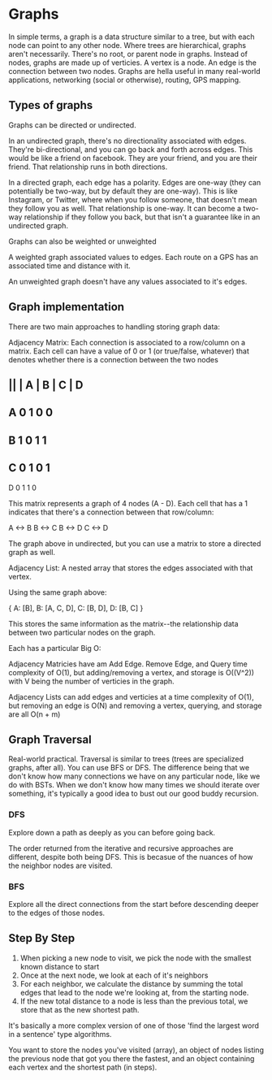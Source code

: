 # Graphs

In simple terms, a graph is a data structure similar to a tree, but with each node can point to any other node. Where trees are hierarchical, graphs aren't necessarily. There's no root, or parent node in graphs. Instead of nodes, graphs are made up of verticies. A vertex is a node. An edge is the connection between two nodes. Graphs are hella useful in many real-world applications, networking (social or otherwise), routing, GPS mapping.

## Types of graphs

Graphs can be directed or undirected.

In an undirected graph, there's no directionality associated with edges. They're bi-directional, and you can go back and forth across edges. This would be like a friend on facebook. They are your friend, and you are their friend. That relationship runs in both directions.

In a directed graph, each edge has a polarity. Edges are one-way (they can potentially be two-way, but by default they are one-way). This is like Instagram, or Twitter, where when you follow someone, that doesn't mean they follow you as well. That relationship is one-way. It can become a two-way relationship if they follow you back, but that isn't a guarantee like in an undirected graph.

Graphs can also be weighted or unweighted

A weighted graph associated values to edges. Each route on a GPS has an associated time and distance with it.

An unweighted graph doesn't have any values associated to it's edges.

## Graph implementation

There are two main approaches to handling storing graph data:

Adjacency Matrix: Each connection is associated to a row/column on a matrix. Each cell can have a value of 0 or 1 (or true/false, whatever) that denotes whether there is a connection between the two nodes

|| | A | B | C | D
-
A    0   1   0   0
-
B    1   0   1   1
-
C    0   1   0   1
-
D    0   1   1   0

This matrix represents a graph of 4 nodes (A - D). Each cell that has a 1 indicates that there's a connection between that row/column:

A <-> B
B <-> C
B <-> D
C <-> D

The graph above in undirected, but you can use a matrix to store a directed graph as well.

Adjacency List: A nested array that stores the edges associated with that vertex.

Using the same graph above:

{
  A: [B],
  B: [A, C, D],
  C: [B, D],
  D: [B, C]
}

This stores the same information as the matrix--the relationship data between two particular nodes on the graph.

Each has a particular Big O:

Adjacency Matricies have am Add Edge. Remove Edge, and Query time complexity of O(1), but adding/removing a vertex, and storage is O((V^2)) with V being the number of verticies in the graph.

Adjacency Lists can add edges and verticies at a time complexity of O(1), but removing an edge is O(N) and removing a vertex, querying, and storage are all O(n + m)

## Graph Traversal

Real-world practical. Traversal is similar to trees (trees are specialized graphs, after all). You can use BFS or DFS. The difference being that we don't know how many connections we have on any particular node, like we do with BSTs. When we don't know how many times we should iterate over something, it's typically a good idea to bust out our good buddy recursion.

### DFS
Explore down a path as deeply as you can before going back. 

The order returned from the iterative and recursive approaches are different, despite both being DFS. This is becasue of the nuances of how the neighbor nodes are visited.

### BFS
Explore all the direct connections from the start before descending deeper to the edges of those nodes.

## Step By Step
1. When picking a new node to visit, we pick the node with the smallest known distance to start
2. Once at the next node, we look at each of it's neighbors
3. For each neighbor, we calculate the distance by summing the total edges that lead to the node we're looking at, from the starting node.
4. If the new total distance to a node is less than the previous total, we store that as the new shortest path.

It's basically a more complex version of one of those 'find the largest word in a sentence' type algorithms. 

You want to store the nodes you've visited (array), an object of nodes listing the previous node that got you there the fastest, and an object containing each vertex and the shortest path (in steps). 